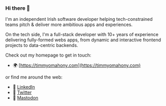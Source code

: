 ### Hi there 👋

I'm an independent Irish software developer helping tech-constrained teams pitch & deliver more ambitious apps and experiences.

On the tech side, I'm a full-stack developer with 10+ years of experience delivering fully-formed webs apps, from dynamic and interactive  frontend projects to data-centric backends.

Check out my homepage to get in touch:

- 🌍 [https://timmyomahony.com](https://timmyomahony.com)

or find me around the web:

- 💼 [LinkedIn](https://www.linkedin.com/in/timmy-omahony/)
- 🦜 [Twitter](https://twitter.com/timmyomahony/)
- 🐘 [Mastodon](https://mastodon.social/@timmyomahony/)
